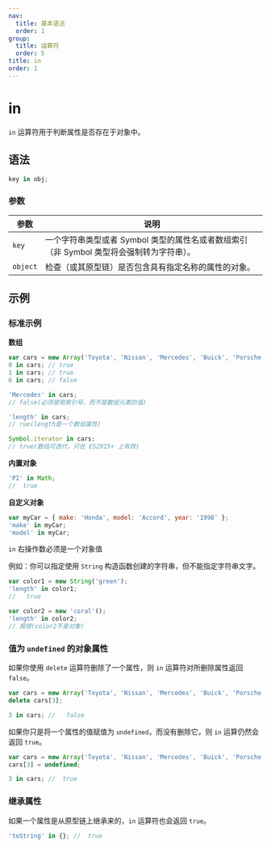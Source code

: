 ```yaml
---
nav:
  title: 基本语法
  order: 1
group:
  title: 运算符
  order: 5
title: in
order: 1
---
```


# in

`in` 运算符用于判断属性是否存在于对象中。

## 语法

```js
key in obj;
```

### 参数

| 参数     | 说明                                                                                     |
| -------- | ---------------------------------------------------------------------------------------- |
| `key`   | 一个字符串类型或者 Symbol 类型的属性名或者数组索引（非 Symbol 类型将会强制转为字符串）。 |
| `object` | 检查（或其原型链）是否包含具有指定名称的属性的对象。                                     |

## 示例

### 标准示例

**数组**

```js
var cars = new Array('Toyota', 'Nissan', 'Mercedes', 'Buick', 'Porsche');
0 in cars; // true
1 in cars; // true
6 in cars; // false

'Mercedes' in cars;
// false(必须使用索引号，而不是数组元素的值)

'length' in cars;
// rue(length是一个数组属性)

Symbol.iterator in cars;
// true(数组可迭代，只在 ES2015+ 上有效)
```

**内置对象**

```js
'PI' in Math;
//  true
```

**自定义对象**

```js
var myCar = { make: 'Honda', model: 'Accord', year: '1998' };
'make' in myCar;
'model' in myCar;
```

`in` 右操作数必须是一个对象值

例如：你可以指定使用 `String` 构造函数创建的字符串，但不能指定字符串文字。

```js
var color1 = new String('green');
'length' in color1;
//   true

var color2 = new 'coral'();
'length' in color2;
// 报错(color2不是对象)
```

### 值为 `undefined` 的对象属性

如果你使用 `delete` 运算符删除了一个属性，则 `in` 运算符对所删除属性返回 `false`。

```js
var cars = new Array('Toyota', 'Nissan', 'Mercedes', 'Buick', 'Porsche');
delete cars[3];

3 in cars; //   false
```

如果你只是将一个属性的值赋值为 `undefined`，而没有删除它，则 `in` 运算仍然会返回 `true`。

```js
var cars = new Array('Toyota', 'Nissan', 'Mercedes', 'Buick', 'Porsche');
cars[3] = undefined;

3 in cars; //  true
```

### 继承属性

如果一个属性是从原型链上继承来的，`in` 运算符也会返回 `true`。

```js
'toString' in {}; //  true
```
